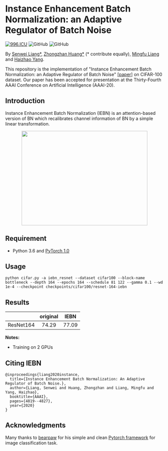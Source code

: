 # Instance Enhancement Batch Normalization: an Adaptive Regulator of Batch Noise
[![996.ICU](https://img.shields.io/badge/link-996.icu-red.svg)](https://996.icu) 
![GitHub](https://img.shields.io/github/license/gbup-group/DIANet.svg)
![GitHub](https://img.shields.io/badge/gbup-%E7%A8%B3%E4%BD%8F-blue.svg)

By [Senwei Liang*](https://leungsamwai.github.io), [Zhongzhan Huang*](https://github.com/dedekinds) (* contribute equally), [Mingfu Liang](https://github.com/wuyujack) and [Haizhao Yang](https://haizhaoyang.github.io/).

This repository is the implementation of "Instance Enhancement Batch Normalization: an Adaptive Regulator of Batch Noise" [[paper]](https://arxiv.org/abs/1908.04008)  on CIFAR-100 dataset. Our paper has been accepted for presentation at the Thirty-Fourth AAAI Conference on Artificial Intelligence (AAAI-20).

## Introduction
Instance Enhancement Batch Normalization (IEBN) is an attention-based version of BN which recalibrates channel information of BN by a simple linear transformation.

<p align="center">
  <img src="https://github.com/gbup-group/IEBN/blob/master/figures/iebn.jpg" width="400" height="300">
</p>

## Requirement
* Python 3.6 and [PyTorch 1.0](http://pytorch.org/)

## Usage
  ```
python cifar.py -a iebn_resnet --dataset cifar100 --block-name bottleneck --depth 164 --epochs 164 --schedule 81 122 --gamma 0.1 --wd 1e-4 --checkpoint checkpoints/cifar100/resnet-164-iebn
  ```

## Results
|                 | original |  IEBN  |
|:---------------:|:--------:|:------:|
|    ResNet164    |   74.29  |  77.09 |


**Notes:**
- Training on 2 GPUs

## Citing IEBN

```
@inproceedings{liang2020instance,
  title={Instance Enhancement Batch Normalization: An Adaptive Regulator of Batch Noise.},
  author={Liang, Senwei and Huang, Zhongzhan and Liang, Mingfu and Yang, Haizhao},
  booktitle={AAAI},
  pages={4819--4827},
  year={2020}
}
```

## Acknowledgments
Many thanks to [bearpaw](https://github.com/bearpaw) for his simple and clean [Pytorch framework](https://github.com/bearpaw/pytorch-classification) for image classification task.
